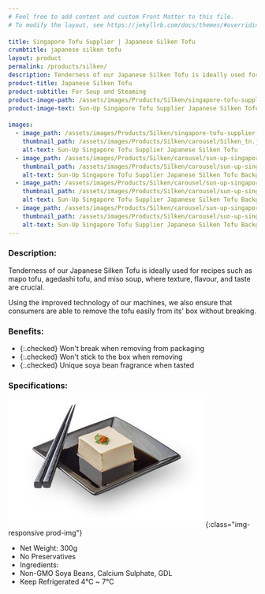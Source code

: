 ```yaml
---
# Feel free to add content and custom Front Matter to this file.
# To modify the layout, see https://jekyllrb.com/docs/themes/#overriding-theme-defaults

title: Singapore Tofu Supplier | Japanese Silken Tofu
crumbtitle: japanese silken tofu
layout: product
permalink: /products/silken/
description: Tenderness of our Japanese Silken Tofu is ideally used for recipes such as mapo tofu, agedashi tofu, and miso soup, where texture, flavour, and taste are crucial. Using the improved technology of our machines, we also ensure that consumers are able to remove the tofu easily from its' box without breaking.
product-title: Japanese Silken Tofu
product-subtitle: For Soup and Steaming
product-image-path: /assets/images/Products/Silken/singapore-tofu-supplier-sun-up-silken-tofu.jpg
product-image-text: Sun-Up Singapore Tofu Supplier Japanese Silken Tofu

images:
  - image_path: /assets/images/Products/Silken/singapore-tofu-supplier-sun-up-silken-tofu.jpg
    thumbnail_path: /assets/images/Products/Silken/carousel/Silken_tn.jpg
    alt-text: Sun-Up Singapore Tofu Supplier Japanese Silken Tofu
  - image_path: /assets/images/Products/Silken/carousel/sun-up-singapore-tofu-supplier-japanese-silken-tofu-background.jpg
    thumbnail_path: /assets/images/Products/Silken/carousel/sun-up-singapore-tofu-supplier-japanese-silken-tofu-background_tn.jpg
    alt-text: Sun-Up Singapore Tofu Supplier Japanese Silken Tofu Background
  - image_path: /assets/images/Products/Silken/carousel/sun-up-singapore-tofu-supplier-japanese-silken-tofu-background-dessert.jpg
    thumbnail_path: /assets/images/Products/Silken/carousel/sun-up-singapore-tofu-supplier-japanese-silken-tofu-background-dessert_tn.jpg
    alt-text: Sun-Up Singapore Tofu Supplier Japanese Silken Tofu Background Dessert
  - image_path: /assets/images/Products/Silken/carousel/sun-up-singapore-tofu-supplier-japanese-silken-tofu-background-dessert-chopsticks.jpg
    thumbnail_path: /assets/images/Products/Silken/carousel/sun-up-singapore-tofu-supplier-japanese-silken-tofu-background-dessert-chopstick_tn.jpg
    alt-text: Sun-Up Singapore Tofu Supplier Japanese Silken Tofu Background Dessert Chopsticks
---
```


### Description:
Tenderness of our Japanese Silken Tofu is ideally used for recipes such as mapo tofu,
agedashi tofu, and miso soup, where texture, flavour, and taste are crucial.

Using the improved technology of our machines, we also ensure that consumers are
able to remove the tofu easily from its' box without breaking.
 
### Benefits:
- {:.checked} Won't break when removing from packaging
- {:.checked} Won't stick to the box when removing
- {:.checked} Unique soya bean fragrance when tasted

### Specifications:
![Sun-Up Singapore Tofu Supplier Japanese Silken Tofu on plate](/assets/images/Products/Silken/singapore-tofu-supplier-sun-up-silken-tofu-product-thumbnail.jpeg){:class="img-responsive prod-img"}
-  Net Weight: 300g
-  No Preservatives
-  Ingredients:
-  Non-GMO Soya Beans, Calcium Sulphate, GDL
-  Keep Refrigerated 4℃ ~ 7℃